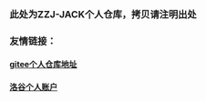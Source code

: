 ### 此处为ZZJ-JACK个人仓库，拷贝请注明出处

### 友情链接：
#### [gitee个人仓库地址](https://gitee.com/zzj-jack)
#### [洛谷个人账户](https://www.luogu.com.cn/user/1511341)